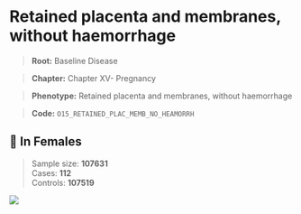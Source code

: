 # Retained placenta and membranes, without haemorrhage

> **Root:** Baseline Disease  

> **Chapter:** Chapter XV- Pregnancy  

> **Phenotype:** Retained placenta and membranes, without haemorrhage  

> **Code:** `O15_RETAINED_PLAC_MEMB_NO_HEAMORRH`

## 👩 In Females  
> Sample size: **107631**  
> Cases: **112**  
> Controls: **107519**
<img src="/Disease/Figures/ALL/Baseline/O15_RETAINED_PLAC_MEMB_NO_HEAMORRH.png"/>
<CsvTable src="/Disease/Data/ALL/Baseline/LG_O15_RETAINED_PLAC_MEMB_NO_HEAMORRH.csv" label="🔍 View full results" />
